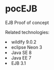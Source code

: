 # pocEJB

EJB Proof of concept

Related technologies:

<lu>
  <li>wildlfy 9.0.2</i>
  <li>eclipse Neon 3</i>
  <li>Java SE 8</i>
  <li>Java EE 7</i>
  <li>EJB 3.1</i>
</lu>
